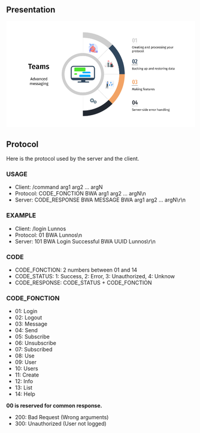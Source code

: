 ## Presentation

![MyTeams](./README/1_MyTeams.png)

## Protocol

Here is the protocol used by the server and the client.

### USAGE

* Client:       /command arg1 arg2 ... argN
* Protocol:     CODE_FONCTION BWA arg1 arg2 ... argN\n
* Server:       CODE_RESPONSE BWA MESSAGE BWA arg1 arg2 ... argN\r\n

### EXAMPLE

* Client:       /login Lunnos
* Protocol:     01 BWA Lunnos\n
* Server:       101 BWA Login Successful BWA UUID Lunnos\r\n

### CODE

* CODE_FONCTION: 2 numbers between 01 and 14
* CODE_STATUS: 1: Success, 2: Error, 3: Unauthorized, 4: Unknow
* CODE_RESPONSE: CODE_STATUS + CODE_FONCTION

### CODE_FONCTION

* 01: Login
* 02: Logout
* 03: Message
* 04: Send
* 05: Subscribe
* 06: Unsubscribe
* 07: Subscribed
* 08: Use
* 09: User
* 10: Users
* 11: Create
* 12: Info
* 13: List
* 14: Help

**00 is reserved for common response.**
* 200: Bad Request (Wrong arguments)
* 300: Unauthorized (User not logged)